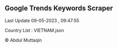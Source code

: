 

## Google Trends Keywords Scraper 
 
Last Update 09-05-2023 , 09:47:55

Country List :
VIETNAM.json



© Abdul Muttaqin 
